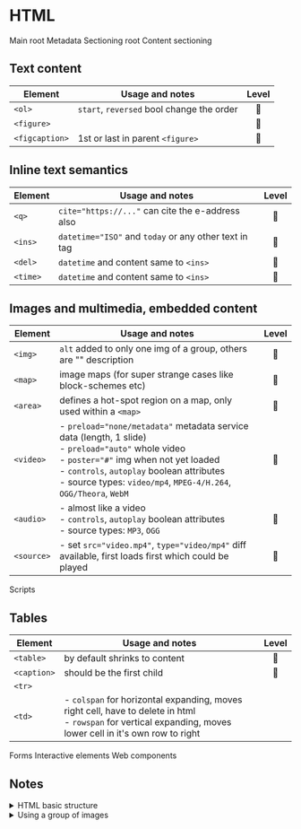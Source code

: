 # HTML

Main root
Metadata
Sectioning root
Content sectioning

## Text content

|Element|Usage and notes|Level|
|-------|---------------|:---:|
|`<ol>`|`start`, `reversed` bool change the order|:blossom:|
|`<figure>`||:deciduous_tree:|
|`<figcaption>`|1st or last in parent `<figure>`|:deciduous_tree:|

## Inline text semantics

|Element|Usage and notes|Level|
|-------|---------------|:---:|
|`<q>`|`cite="https://..."` can cite the e-address also|:blossom:|
|`<ins>`|`datetime="ISO"` and `today` or any other text in tag|:deciduous_tree:|
|`<del>`|`datetime` and content same to `<ins>`|:deciduous_tree:|
|`<time>`|`datetime` and content same to `<ins>`|:deciduous_tree:|

## Images and multimedia, embedded content

|Element|Usage and notes|Level|
|-------|---------------|:---:|
|`<img>`|`alt` added to only one img of a group, others are "" description|:blossom:|
|`<map>`|image maps (for super strange cases like block-schemes etc)|:seedling:|
|`<area>`|defines a hot-spot region on a map, only used within a `<map>`|:seedling:|
|`<video>`|- `preload="none/metadata"` metadata service data (length, 1 slide)<br>- `preload="auto"` whole video<br>- `poster="#"` img when not yet loaded<br> - `controls`, `autoplay` boolean attributes<br>- source types: `video/mp4`, `MPEG-4/H.264`, `OGG/Theora`, `WebM`|:seedling:|
|`<audio>`|- almost like a video<br>- `controls`, `autoplay` boolean attributes<br>- source types: `MP3`, `OGG`|:seedling:|
|`<source>`|- set `src="video.mp4"`, `type="video/mp4"` diff available, first loads first which could be played|:seedling:|

Scripts

## Tables

|Element|Usage and notes|Level|
|-------|---------------|:---:|
|`<table>`|by default  shrinks to content|:blossom:|
|`<caption>`|should be the first child|:blossom:|
|`<tr>`|||
|`<td>`|- `colspan` for horizontal expanding, moves right cell, have to delete in html<br>- `rowspan` for vertical expanding, moves lower cell in it's own row to right||

Forms
Interactive elements
Web components

## Notes

<details>
<summary>HTML basic structure</summary>

```HTML
<!doctype html>
<head>
  <meta charset="utf-8">
  <meta name="viewport" content="width=device-width, initial-scale=1">
  <!-- optional: start -->
  <meta name="keywords" content="...">
  <meta name="description" content="...">
  <!-- optional: end -->
  <title>Title</title>
  <link href="#" rel="stylesheet">
</head>
<body>
</body>
```

</details>

<details>
<summary>Using a group of images</summary>

```HTML
<!-- alt added to only one img of a group, others are "" description -->
<img src="./star.png" alt="4 out of 5 stars">
<img src="./star.png" alt="">
<img src="./star.png" alt="">
<img src="./star.png" alt="">
<img src="./star.png" alt="">

<!-- there are also image maps (for super strange cases like block-schemes etc) -->
<!-- consider using tags below -->
<map>
<area>
```

</details>